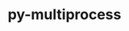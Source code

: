 ---
title: "py-multiprocess"
layout: cache
categories: [package, develop-2025-04-06]
meta: {"compilers": ["none"], "num_specs": 1, "num_specs_by_stack": {"radiuss": 1, "root": 1}, "oss": ["ubuntu18.04"], "platforms": ["linux"], "stacks": ["radiuss", "root"], "targets": ["x86_64_v3"], "versions": ["0.70.12.2"]}
spec_details: [{"compiler": "none", "hash": "ans2g2uzmmzgr4vei4e7isdxcic2ac67", "os": "ubuntu18.04", "platform": "linux", "size": "-", "stacks": ["radiuss", "root"], "target": "x86_64_v3", "variants": ["build_system=python_pip"], "versions": ["0.70.12.2"]}]
---